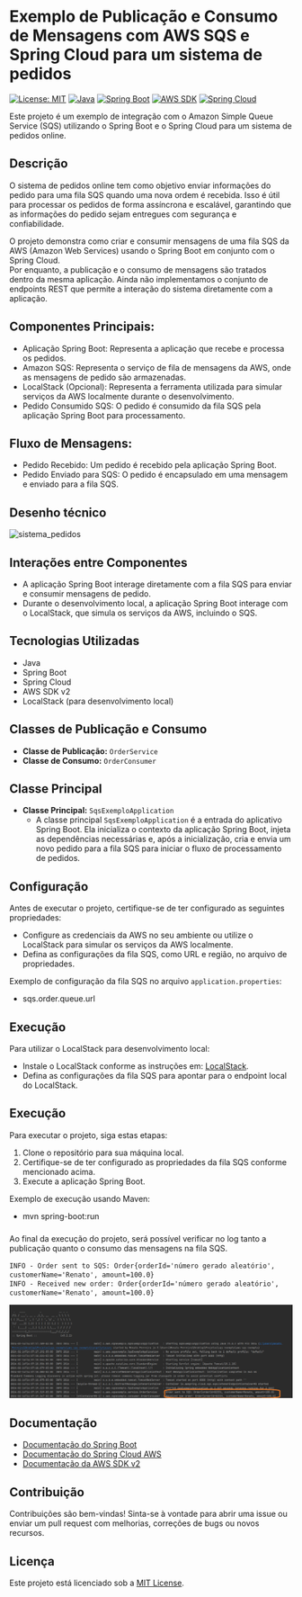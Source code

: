 # Exemplo de Publicação e Consumo de Mensagens com AWS SQS e Spring Cloud para um sistema de pedidos


[![License: MIT](https://img.shields.io/badge/License-MIT-yellow.svg)](https://opensource.org/licenses/MIT)
[![Java](https://img.shields.io/badge/Java-11%2B-red)](https://www.oracle.com/java/technologies/javase-jdk11-downloads.html)
[![Spring Boot](https://img.shields.io/badge/Spring%20Boot-3+-green)](https://spring.io/projects/spring-boot)
[![AWS SDK](https://img.shields.io/badge/AWS%20SDK%20v2+-blue)](https://docs.aws.amazon.com/sdk-for-java/v2/developer-guide/welcome.html)
[![Spring Cloud](https://img.shields.io/badge/Spring%20Cloud-3+-blue)](https://spring.io/projects/spring-cloud)

Este projeto é um exemplo de integração com o Amazon Simple Queue Service (SQS) utilizando o Spring Boot e o Spring Cloud para um sistema de pedidos online.

## Descrição

O sistema de pedidos online tem como objetivo enviar informações do pedido para uma fila SQS quando uma nova ordem é recebida. Isso é útil para processar os pedidos de forma assíncrona e escalável, garantindo que as informações do pedido sejam entregues com segurança e confiabilidade.

O projeto demonstra como criar e consumir mensagens de uma fila SQS da AWS (Amazon Web Services) usando o Spring Boot em conjunto com o Spring Cloud.<br />
Por enquanto, a publicação e o consumo de mensagens são tratados dentro da mesma aplicação. Ainda não implementamos o conjunto de endpoints REST que permite a interação do sistema diretamente com a aplicação.

## Componentes Principais:
- Aplicação Spring Boot: Representa a aplicação que recebe e processa os pedidos.
- Amazon SQS: Representa o serviço de fila de mensagens da AWS, onde as mensagens de pedido são armazenadas.
- LocalStack (Opcional): Representa a ferramenta utilizada para simular serviços da AWS localmente durante o desenvolvimento.
- Pedido Consumido SQS: O pedido é consumido da fila SQS pela aplicação Spring Boot para processamento.

## Fluxo de Mensagens:
- Pedido Recebido: Um pedido é recebido pela aplicação Spring Boot.
- Pedido Enviado para SQS: O pedido é encapsulado em uma mensagem e enviado para a fila SQS.

## Desenho técnico
![sistema_pedidos](https://github.com/renatoredes/aws-sqs-exemplo/assets/18330802/7a3fcc49-6935-458f-913c-ce495834b6cb)


## Interações entre Componentes
- A aplicação Spring Boot interage diretamente com a fila SQS para enviar e consumir mensagens de pedido.
- Durante o desenvolvimento local, a aplicação Spring Boot interage com o LocalStack, que simula os serviços da AWS, incluindo o SQS.

## Tecnologias Utilizadas

- Java
- Spring Boot
- Spring Cloud
- AWS SDK v2
- LocalStack (para desenvolvimento local)
## Classes de Publicação e Consumo

- **Classe de Publicação:** `OrderService`
- **Classe de Consumo:** `OrderConsumer`

## Classe Principal

- **Classe Principal:** `SqsExemploApplication`
    - A classe principal `SqsExemploApplication` é a entrada do aplicativo Spring Boot. Ela inicializa o contexto da aplicação Spring Boot, injeta as dependências necessárias e, após a inicialização, cria e envia um novo pedido para a fila SQS para iniciar o fluxo de processamento de pedidos.

## Configuração

Antes de executar o projeto, certifique-se de ter configurado as seguintes propriedades:

- Configure as credenciais da AWS no seu ambiente ou utilize o LocalStack para simular os serviços da AWS localmente.
- Defina as configurações da fila SQS, como URL e região, no arquivo de propriedades.

Exemplo de configuração da fila SQS no arquivo `application.properties`:

* sqs.order.queue.url

## Execução

Para utilizar o LocalStack para desenvolvimento local:

- Instale o LocalStack conforme as instruções em: [LocalStack](https://github.com/localstack/localstack).
- Defina as configurações da fila SQS para apontar para o endpoint local do LocalStack.

## Execução

Para executar o projeto, siga estas etapas:

1. Clone o repositório para sua máquina local.
2. Certifique-se de ter configurado as propriedades da fila SQS conforme mencionado acima.
3. Execute a aplicação Spring Boot.

Exemplo de execução usando Maven:

* mvn spring-boot:run


### 
Ao final da execução do projeto, será possível verificar no log tanto a publicação quanto o consumo das mensagens na fila SQS.
````
INFO - Order sent to SQS: Order{orderId='número gerado aleatório', customerName='Renato', amount=100.0}
INFO - Received new order: Order{orderId='número gerado aleatório', customerName='Renato', amount=100.0}
````
![img.png](src/main/resources/static/img.png)

## Documentação

- [Documentação do Spring Boot](https://spring.io/projects/spring-boot)
- [Documentação do Spring Cloud AWS](https://docs.awspring.io/spring-cloud-aws/docs/3.1.0/reference/html/index.html#starter-dependencies)
- [Documentação da AWS SDK v2](https://docs.aws.amazon.com/sdk-for-java/v2/developer-guide/welcome.html)

## Contribuição

Contribuições são bem-vindas! Sinta-se à vontade para abrir uma issue ou enviar um pull request com melhorias, correções de bugs ou novos recursos.

## Licença

Este projeto está licenciado sob a [MIT License](LICENSE).
